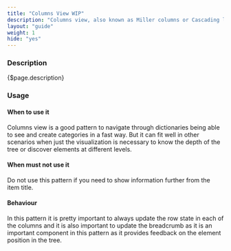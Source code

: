 ```yaml
---
title: "Columns View WIP"
description: "Columns view, also known as Miller columns or Cascading list, is a visualization type that allows to move faster in a tree view seeing several depth levels at same time."
layout: "guide"
weight: 1
hide: "yes"
---
```


### Description

{$page.description}

### Usage

#### When to use it

Columns view is a good pattern to navigate through dictionaries being able to see and create categories in a fast way. But it can fit well in other scenarios when just the visualization is necessary to know the depth of the tree or discover elements at different levels.

#### When must not use it

Do not use this pattern if you need to show information further from the item title.

#### Behaviour

In this pattern it is pretty important to always update the row state in each of the columns and it is also important to update the breadcrumb as it is an important component in this pattern as it provides feedback on the element position in the tree.

